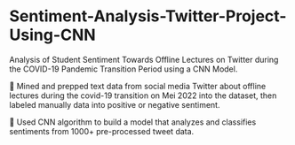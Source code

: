 # Sentiment-Analysis-Twitter-Project-Using-CNN
Analysis of Student Sentiment Towards Offline Lectures on Twitter during the COVID-19 Pandemic Transition Period using a CNN Model.

📌  Mined and prepped text data from social media Twitter about offline lectures during the covid-19 transition on Mei 2022 into the dataset, then labeled manually data into positive or negative sentiment. 

📌 Used CNN algorithm to build a model that analyzes and classifies sentiments from 1000+ pre-processed tweet data.
